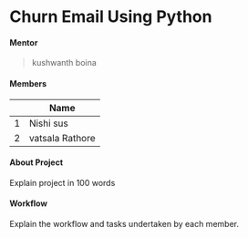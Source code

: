 # Churn Email Using Python

#### Mentor

> kushwanth boina

#### Members

||Name|
|-|-|
|1|Nishi sus|
|2|vatsala Rathore|


#### About Project 

Explain project in 100 words

#### Workflow

Explain the workflow and tasks undertaken by each member.
